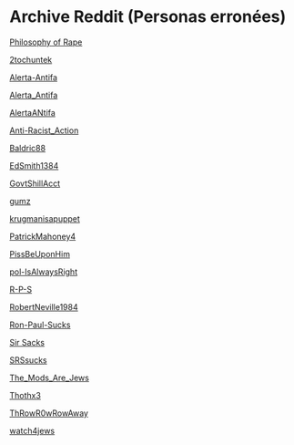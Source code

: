 # Archive Reddit (Personas erronées)

[Philosophy of Rape](Archive%20Reddit%20(Personas%20errone%CC%81es)%20ea10ed3c4f21412da3a7b12c93002bbd/Philosophy%20of%20Rape%20b72b18fa480a40ed891393e4c099c80d.md)

[2tochuntek](Archive%20Reddit%20(Personas%20errone%CC%81es)%20ea10ed3c4f21412da3a7b12c93002bbd/2tochuntek%20bcae42986d0042a2b8be5a394a8c03f4.md)

[Alerta-Antifa](Archive%20Reddit%20(Personas%20errone%CC%81es)%20ea10ed3c4f21412da3a7b12c93002bbd/Alerta-Antifa%20456898730a8a4a48b97b69748ac0812e.md)

[Alerta_Antifa](Archive%20Reddit%20(Personas%20errone%CC%81es)%20ea10ed3c4f21412da3a7b12c93002bbd/Alerta_Antifa%2041cd9c98d6ee49678b0faab2fe097e60.md)

[AlertaANtifa](Archive%20Reddit%20(Personas%20errone%CC%81es)%20ea10ed3c4f21412da3a7b12c93002bbd/AlertaANtifa%2097334c3b39f543efad882176eab529b6.md)

[Anti-Racist_Action](Archive%20Reddit%20(Personas%20errone%CC%81es)%20ea10ed3c4f21412da3a7b12c93002bbd/Anti-Racist_Action%20818c693af33b498fad41c8c14538b6a8.md)

[Baldric88](Archive%20Reddit%20(Personas%20errone%CC%81es)%20ea10ed3c4f21412da3a7b12c93002bbd/Baldric88%202e76bb4a7f8c48b48b791f4f54fa6861.md)

[EdSmith1384](Archive%20Reddit%20(Personas%20errone%CC%81es)%20ea10ed3c4f21412da3a7b12c93002bbd/EdSmith1384%204e9e027f5aef437bb86c186b7d7ed4e8.md)

[GovtShillAcct](Archive%20Reddit%20(Personas%20errone%CC%81es)%20ea10ed3c4f21412da3a7b12c93002bbd/GovtShillAcct%2055833b6445f44e659e35c1b760d9a536.md)

[gumz](Archive%20Reddit%20(Personas%20errone%CC%81es)%20ea10ed3c4f21412da3a7b12c93002bbd/gumz%20023c68278a9941ab843c4343dc71beb2.md)

[krugmanisapuppet](Archive%20Reddit%20(Personas%20errone%CC%81es)%20ea10ed3c4f21412da3a7b12c93002bbd/krugmanisapuppet%20bb307cfaecb2470382854076b7d82eba.md)

[PatrickMahoney4](Archive%20Reddit%20(Personas%20errone%CC%81es)%20ea10ed3c4f21412da3a7b12c93002bbd/PatrickMahoney4%20e485b478288d4a85b2f19e6fb7abb57a.md)

[PissBeUponHim](Archive%20Reddit%20(Personas%20errone%CC%81es)%20ea10ed3c4f21412da3a7b12c93002bbd/PissBeUponHim%20e66b6d875ff349c0b8effa2b161cb74e.md)

[pol-IsAlwaysRight](Archive%20Reddit%20(Personas%20errone%CC%81es)%20ea10ed3c4f21412da3a7b12c93002bbd/pol-IsAlwaysRight%205ec7f230a16649d080c9198c54dfdb66.md)

[R-P-S](Archive%20Reddit%20(Personas%20errone%CC%81es)%20ea10ed3c4f21412da3a7b12c93002bbd/R-P-S%201de0a323351c4a59b25182378c7265d7.md)

[RobertNeville1984](Archive%20Reddit%20(Personas%20errone%CC%81es)%20ea10ed3c4f21412da3a7b12c93002bbd/RobertNeville1984%20731e99d7321b48318ceb27d8fb4dbcb2.md)

[Ron-Paul-Sucks](Archive%20Reddit%20(Personas%20errone%CC%81es)%20ea10ed3c4f21412da3a7b12c93002bbd/Ron-Paul-Sucks%20567a87730f8e4de5a32d05147ccb0257.md)

[Sir Sacks](Archive%20Reddit%20(Personas%20errone%CC%81es)%20ea10ed3c4f21412da3a7b12c93002bbd/Sir%20Sacks%200cb93d656eff49c4bed261227df0b3a0.md)

[SRSsucks](Archive%20Reddit%20(Personas%20errone%CC%81es)%20ea10ed3c4f21412da3a7b12c93002bbd/SRSsucks%20a35f3c4b734b4dfc952948eec7a773a9.md)

[The_Mods_Are_Jews](Archive%20Reddit%20(Personas%20errone%CC%81es)%20ea10ed3c4f21412da3a7b12c93002bbd/The_Mods_Are_Jews%20379a3ff12d6044b38df1b27271e4093f.md)

[Thothx3](Archive%20Reddit%20(Personas%20errone%CC%81es)%20ea10ed3c4f21412da3a7b12c93002bbd/Thothx3%20977f5d7caab24f99883c7955991587ef.md)

[ThRowR0wRowAway](Archive%20Reddit%20(Personas%20errone%CC%81es)%20ea10ed3c4f21412da3a7b12c93002bbd/ThRowR0wRowAway%20f75b0841a26d4672a9ecad92af0385d2.md)

[watch4jews](Archive%20Reddit%20(Personas%20errone%CC%81es)%20ea10ed3c4f21412da3a7b12c93002bbd/watch4jews%20f7e77ce423864a31ac8c435c13303e55.md)